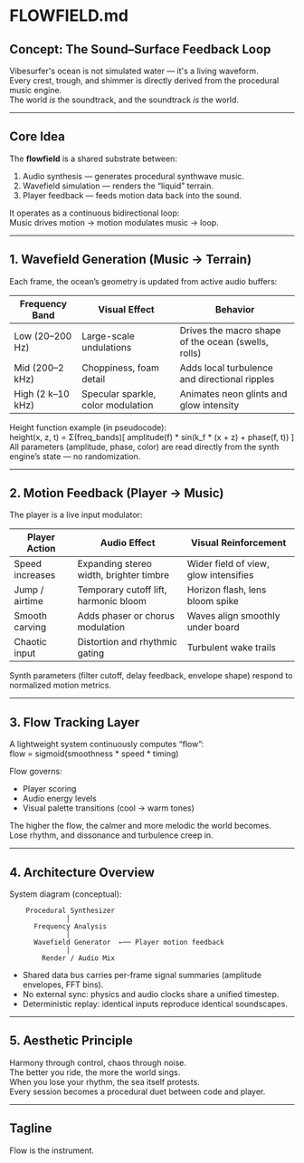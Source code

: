 # FLOWFIELD.md

## Concept: The Sound–Surface Feedback Loop

Vibesurfer's ocean is not simulated water — it's a living waveform.  
Every crest, trough, and shimmer is directly derived from the procedural music engine.  
The world *is* the soundtrack, and the soundtrack *is* the world.

---

## Core Idea

The **flowfield** is a shared substrate between:
1. Audio synthesis — generates procedural synthwave music.  
2. Wavefield simulation — renders the “liquid” terrain.  
3. Player feedback — feeds motion data back into the sound.

It operates as a continuous bidirectional loop:  
Music drives motion → motion modulates music → loop.

---

## 1. Wavefield Generation (Music → Terrain)

Each frame, the ocean’s geometry is updated from active audio buffers:

Frequency Band | Visual Effect | Behavior  
--------------- | -------------- | ----------  
Low (20–200 Hz) | Large-scale undulations | Drives the macro shape of the ocean (swells, rolls)  
Mid (200–2 kHz) | Choppiness, foam detail | Adds local turbulence and directional ripples  
High (2 k–10 kHz) | Specular sparkle, color modulation | Animates neon glints and glow intensity  

Height function example (in pseudocode):  
    height(x, z, t) = Σ(freq_bands)[ amplitude(f) * sin(k_f * (x + z) + phase(f, t)) ]  
All parameters (amplitude, phase, color) are read directly from the synth engine’s state — no randomization.

---

## 2. Motion Feedback (Player → Music)

The player is a live input modulator:

Player Action | Audio Effect | Visual Reinforcement  
-------------- | ------------- | --------------------  
Speed increases | Expanding stereo width, brighter timbre | Wider field of view, glow intensifies  
Jump / airtime | Temporary cutoff lift, harmonic bloom | Horizon flash, lens bloom spike  
Smooth carving | Adds phaser or chorus modulation | Waves align smoothly under board  
Chaotic input | Distortion and rhythmic gating | Turbulent wake trails  

Synth parameters (filter cutoff, delay feedback, envelope shape) respond to normalized motion metrics.

---

## 3. Flow Tracking Layer

A lightweight system continuously computes “flow”:  
    flow = sigmoid(smoothness * speed * timing)

Flow governs:  
- Player scoring  
- Audio energy levels  
- Visual palette transitions (cool → warm tones)

The higher the flow, the calmer and more melodic the world becomes.  
Lose rhythm, and dissonance and turbulence creep in.

---

## 4. Architecture Overview

System diagram (conceptual):

        Procedural Synthesizer
                  │
          Frequency Analysis
                  │
          Wavefield Generator  ←── Player motion feedback
                  │
            Render / Audio Mix

- Shared data bus carries per-frame signal summaries (amplitude envelopes, FFT bins).  
- No external sync: physics and audio clocks share a unified timestep.  
- Deterministic replay: identical inputs reproduce identical soundscapes.

---

## 5. Aesthetic Principle

Harmony through control, chaos through noise.  
The better you ride, the more the world sings.  
When you lose your rhythm, the sea itself protests.  
Every session becomes a procedural duet between code and player.

---

## Tagline

Flow is the instrument.
